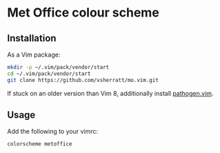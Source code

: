 # Met Office colour scheme

## Installation

As a Vim package:

```bash
mkdir -p ~/.vim/pack/vendor/start
cd ~/.vim/pack/vendor/start
git clone https://github.com/vsherratt/mo.vim.git
```

If stuck on an older version than Vim 8, additionally install
[pathogen.vim](https://github.com/tpope/vim-pathogen).

## Usage

Add the following to your vimrc:

```vim
colorscheme metoffice
```
